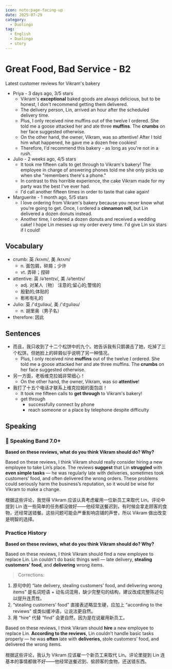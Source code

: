 ```yaml
---
icon: noto:page-facing-up
date: 2025-07-29
category:
  - Duolingo
tag:
  - English
  - Duolingo
  - story
---
```


# Great Food, Bad Service - B2

Latest customer reviews for Vikram's bakery

- Priya - 3 days ago, 3/5 stars
  - Vikram's **exceptional** baked goods are always delicious, but to be honest, I don't recommend getting them delivered.
  - The delivery person, Lin, arrived an hour after the scheduled delivery time.
  - Plus, I only received nine muffins out of the twelve I ordered. She told me a goose attacked her and ate three **muffins**. The **crumbs** on her face suggested otherwise.
  - On the other hand, the owner, Vikram, was so attentive! After I told him what happened, he gave me a dozen free cookies!
  - Therefore, I'd recommend this bakery - as long as you're not in a rush.
- Julio - 2 weeks ago, 4/5 stars
  - It took me fifteen calls to get through to Vikram's bakery! The employee in charge of answering phones told me she only picks up when she "remembers there's a phone."
  - In contrast to this horrible experience, the cake Vikram made for my party was the best I've ever had.
  - I'd call another fifteen times in order to taste that cake again!
- Marguerite - 1 month ago, 5/5 stars
  - I love ordering from Vikram's bakery because you never know what you're going to get. Once, I ordered a **cinnamon roll**, but Lin delivered a dozen donuts instead.
  - Another time, I ordered a dozen donuts and received a wedding cake! I hope Lin messes up my order every time. I'd give Lin six stars if I could!

## Vocabulary

- crumb: 英 /krʌm/, 美 /krʌm/
  - n. 面包屑，碎屑；少许
  - vt. 弄碎；捏碎
- attentive: 英 /əˈtentɪv/, 美 /əˈtentɪv/
  - adj. 对某人〔物〕 注意的;留心的;警惕的
  - 殷勤的;体贴的
  - 彬彬有礼的
- Julio: 英 /'dʒuliəu/, 美 /'dʒuliəu/
  - n. 胡里奥（男子名）
- therefore: 因此

## Sentences

- 而且，我只收到了十二个松饼中的九个。她告诉我有只鹅袭击了她，吃掉了三个松饼。但她脸上的碎屑似乎说明了另一种情况。
  - Plus, I only received nine **muffins** out of the twelve I ordered. She told me a goose attacked her and ate three muffins. The **crumbs** on her face suggested otherwise.
- 另一方面，老板维克拉姆非常细心！
  - On the other hand, the owner, Vikram, was so **attentive**!
- 我打了十五个电话才联系上维克拉姆的面包店！
  - It took me fifteen calls to **get through** to Vikram's bakery!
  - get through
    - successfully connect by phone
    - reach someone or a place by telephone despite difficulty

## Speaking

### 🌟 Speaking Band 7.0+

**Based on these reviews, what do you think Vikram should do? Why?**

Based on these reviews, I think Vikram should really consider hiring a new employee to take Lin’s place. The reviews **suggest** that Lin **struggled** with **even simple tasks** — he was regularly late with deliveries, sometimes took customers’ food, and often delivered the wrong orders. These problems could seriously harm the business’s reputation, so it would be wise for Vikram to make a change.

根据这些评论，我觉得 Vikram 应该认真考虑雇用一位新员工来取代 Lin。评论中提到 Lin 连一些简单的任务都没做好——他经常送餐迟到，有时候会拿走顾客的食物，还经常送错餐。这些问题可能会严重影响店铺的声誉，所以 Vikram 做出改变是明智的选择。

### Practice History

**Based on these reviews, what do you think Vikram should do? Why?**

Based on these reviews, I think Vikram should find a new employee to replace Lin. Lin couldn't do basic things well — late delivery, **stealing customers' food**, and **delivering** wrong items.

> Corrections:

1. 原句中的 “late delivery, stealing customers' food, and delivering wrong items” 是名词短语 + 动名词混用，缺少完整句的结构，建议改成完整陈述句以提升连贯性。
2. “stealing customers’ food” 直接表述略显生硬，应加上 “according to the reviews” 或类似缓冲语，让说法更自然。
3. 用 “hire” 代替 “find” 会更自然，因为是在说雇用新员工。

Based on these reviews, I think Vikram should **hire** a new employee to replace Lin. **According to the reviews**, Lin couldn’t handle basic tasks properly — he was **often** late with **deliveries**, stole customers’ food, and delivered the wrong items.

根据这些评论，我认为 Vikram 应该雇一个新员工来取代 Lin。评论里提到 Lin 连基本的事情都做不好——他经常送餐迟到、偷顾客的食物，还送错东西。
